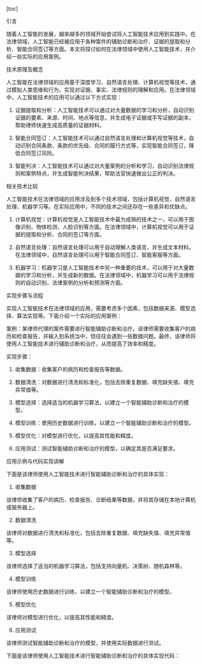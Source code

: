 
[toc]                    
                
                
引言

随着人工智能的发展，越来越多的领域开始尝试将人工智能技术应用到实践中。在法律领域，人工智能已经被应用于各种案件的辅助诊断和治疗、证据的提取和分析、智能合同签订等方面。本文将探讨如何在法律领域中使用人工智能技术，并介绍一些实际的应用案例。

技术原理及概念

人工智能在法律领域的应用基于深度学习、自然语言处理、计算机视觉等技术，通过模拟人类思维和行为，实现对证据、事实、法律规则的理解和应用。在法律领域中，人工智能技术的应用可以通过以下方式实现：

1. 证据提取和分析：人工智能技术可以通过对大量数据的学习和分析，自动识别证据的要素、来源、时间、地点等信息，并生成电子证据或手写证据的副本，帮助律师快速生成高质量的证据材料。

2. 智能合同签订：人工智能技术可以通过自然语言处理和计算机视觉等技术，自动识别合同条款、条款的优先级、合同的履行方式等，实现智能合同签订，降低合同签订风险。

3. 智能判决：人工智能技术可以通过对大量案例的分析和学习，自动识别法律规则和案例特点，并生成智能判决结果，帮助法官快速做出公正的判决。

相关技术比较

人工智能技术在法律领域的应用涉及到多个技术领域，包括计算机视觉、自然语言处理、机器学习等。在实际应用中，不同的技术之间还存在一些差异和优缺点。

1. 计算机视觉：计算机视觉是人工智能技术中最为成熟的技术之一，可以用于图像识别、物体检测、人脸识别等方面。在法律领域中，计算机视觉可以用于证据的提取和分析、合同的签订等方面。

2. 自然语言处理：自然语言处理可以用于自动理解人类语言，并生成文本材料。在法律领域中，自然语言处理可以用于智能合同签订、智能客服等方面。

3. 机器学习：机器学习是人工智能技术中另一种重要的技术，可以用于对大量数据的学习和分析，并生成新的数据。在法律领域中，机器学习可以用于法律规则的自动识别、法律案例的分析和预测等方面。

实现步骤与流程

实现人工智能技术在法律领域的应用，需要考虑多个因素，包括数据来源、模型选择、算法实现等。下面介绍一个实际的应用案例：

案例：某律师代理的案件需要进行智能辅助诊断和治疗。该律师需要收集客户的病历和检查报告，并输入到系统当中，但往往会遇到一些数据问题。最终，该律师将使用人工智能技术进行辅助诊断和治疗，从而提高了效率和精度。

实现步骤：

1. 收集数据：收集客户的病历和检查报告等数据。

2. 数据清洗：对数据进行清洗和标准化，包括去除重复数据、填充缺失值、填充异常值等。

3. 模型选择：选择适当的机器学习算法，以建立一个智能辅助诊断和治疗的模型。

4. 模型训练：使用历史数据进行训练，以建立一个智能辅助诊断和治疗的模型。

5. 模型优化：对模型进行优化，以提高其性能和精度。

6. 应用测试：测试智能辅助诊断和治疗的模型，以确定其是否满足要求。

应用示例与代码实现讲解

下面是该律师使用人工智能技术进行智能辅助诊断和治疗的具体实现：

1. 收集数据

该律师收集了客户的病历、检查报告、诊断结果等数据，并将其存储在本地计算机或服务器上。

2. 数据清洗

该律师对数据进行清洗和标准化，包括去除重复数据、填充缺失值、填充异常值等。

3. 模型选择

该律师选择了适当的机器学习算法，包括支持向量机、决策树、随机森林等。

4. 模型训练

该律师使用历史数据进行训练，以建立一个智能辅助诊断和治疗的模型。

5. 模型优化

该律师对模型进行优化，以提高其性能和精度。

6. 应用测试

该律师测试智能辅助诊断和治疗的模型，并使用实际数据进行测试。

下面是该律师使用人工智能技术进行智能辅助诊断和治疗的具体实现代码：

